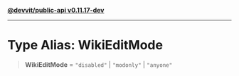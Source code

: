 [**@devvit/public-api v0.11.17-dev**](../../README.md)

---

# Type Alias: WikiEditMode

> **WikiEditMode** = `"disabled"` \| `"modonly"` \| `"anyone"`
